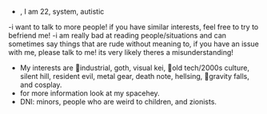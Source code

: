 - , I am 22, system, autistic

-i want to talk to more people! if you have similar interests, feel free to try to befriend me!
-i am really bad at reading people/situations and can sometimes say things that are rude without meaning to, if you have an issue with me, please talk to me! its very likely theres a misunderstanding!

- My interests are 🤍industrial, goth, visual kei, 🤍old tech/2000s culture, silent hill, resident evil, metal gear, death note, hellsing, 🤍gravity falls, and cosplay.
- for more information look at my spacehey. 
- DNI: minors, people who are weird to children, and zionists.
  

<!---
industrialgoth/industrialgoth is a ✨ special ✨ repository because its `README.md` (this file) appears on your GitHub profile.
You can click the Preview link to take a look at your changes.
--->
